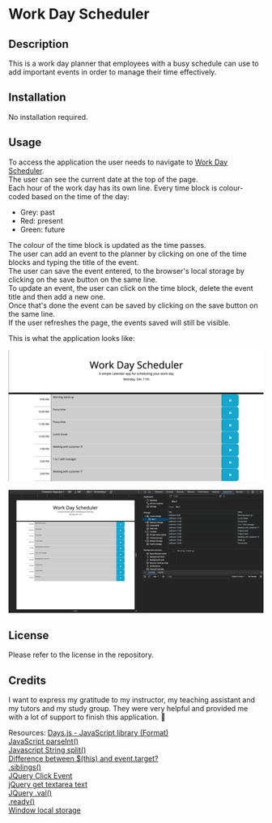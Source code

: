 # Work Day Scheduler

## Description

This is a work day planner that employees with a busy schedule can use to add important events in order to manage their time effectively.

## Installation
No installation required.

## Usage
To access the application the user needs to navigate to [Work Day Scheduler]().  
The user can see the current date at the top of the page.  
Each hour of the work day has its own line. Every time block is colour-coded based on the time of the day:
- Grey: past
- Red: present
- Green: future  

The colour of the time block is updated as the time passes.  
The user can add an event to the planner by clicking on one of the time blocks and typing the title of the event.  
The user can save the event entered, to the browser's local storage by clicking on the save button on the same line.  
To update an event, the user can click on the time block, delete the event title and then add a new one.  
Once that's done the event can be saved by clicking on the save button on the same line.  
If the user refreshes the page, the events saved will still be visible.

This is what the application looks like:

![Scheduler application](assets/images/planner-application.png)  

![Scheduler application with Open dev tools](/assets/images/planner-saved-events.png)  

## License
Please refer to the license in the repository.

## Credits

I want to express my gratitude to my instructor, my teaching assistant and my tutors and my study group. They were very helpful and provided me with a lot of support to finish this application. 🚀

Resources:
[Days.js - JavaScript library (Format)](https://day.js.org/docs/en/display/format#docsNav)  
[JavaScript parseInt()](https://www.w3schools.com/JSREF/jsref_parseint.asp)  
[Javascript String split()](https://www.javascripttutorial.net/javascript-string-split/)  
[Difference between $(this) and event.target?](https://stackoverflow.com/questions/12077859/difference-between-this-and-event-target)  
[.siblings()](https://api.jquery.com/siblings/#siblings-selector)  
[JQuery Click Event](https://api.jquery.com/click/#on-)  
[jQuery get textarea text](https://stackoverflow.com/questions/144810/jquery-get-textarea-text)  
[JQuery .val()](https://api.jquery.com/val/#val)  
[.ready()](https://api.jquery.com/ready/#ready-handler)  
[Window local storage](https://www.w3schools.com/jsref/prop_win_localstorage.asp)  


